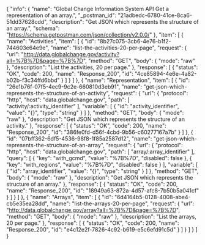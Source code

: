 {
  "info": {
    "name": "Global Change Information System API Get a representation of an array.",
    "_postman_id": "21adbedc-6780-41ce-8ca6-51dd37628cdd",
    "description": "Get JSON which represents the structure of an array.",
    "schema": "https://schema.getpostman.com/json/collection/v2.0.0/"
  },
  "item": [
    {
      "name": "Activities",
      "item": [
        {
          "id": "8b27c075-3cb6-4e76-b1f2-744603e64e9e",
          "name": "list-the-activities-20-per-page",
          "request": {
            "url": "http://data.globalchange.gov/activity?all=%7B%7D&page=%7B%7D",
            "method": "GET",
            "body": {
              "mode": "raw"
            },
            "description": "List the activities, 20 per page."
          },
          "response": [
            {
              "status": "OK",
              "code": 200,
              "name": "Response_200",
              "id": "4ce85894-4e6e-4a82-b02b-f3c34ffd6bbd"
            }
          ]
        }
      ]
    },
    {
      "name": "Representation",
      "item": [
        {
          "id": "26e1b76f-07f5-4ec9-9c2e-660810d3eb91",
          "name": "get-json-which-represents-the-structure-of-an-activity",
          "request": {
            "url": {
              "protocol": "http",
              "host": "data.globalchange.gov",
              "path": [
                "activity/:activity_identifier"
              ],
              "variable": [
                {
                  "id": "activity_identifier",
                  "value": "{}",
                  "type": "string"
                }
              ]
            },
            "method": "GET",
            "body": {
              "mode": "raw"
            },
            "description": "Get JSON which represents the structure of an activity."
          },
          "response": [
            {
              "status": "OK",
              "code": 200,
              "name": "Response_200",
              "id": "386fe0fd-d56f-4cbd-9b56-c60277167a7b"
            }
          ]
        },
        {
          "id": "07bff362-6df5-4536-98f8-1f85a2587d12",
          "name": "get-json-which-represents-the-structure-of-an-array",
          "request": {
            "url": {
              "protocol": "http",
              "host": "data.globalchange.gov",
              "path": [
                "array/:array_identifier"
              ],
              "query": [
                {
                  "key": "with_gcmd",
                  "value": "%7B%7D",
                  "disabled": false
                },
                {
                  "key": "with_regions",
                  "value": "%7B%7D",
                  "disabled": false
                }
              ],
              "variable": [
                {
                  "id": "array_identifier",
                  "value": "{}",
                  "type": "string"
                }
              ]
            },
            "method": "GET",
            "body": {
              "mode": "raw"
            },
            "description": "Get JSON which represents the structure of an array."
          },
          "response": [
            {
              "status": "OK",
              "code": 200,
              "name": "Response_200",
              "id": "18949a63-872a-4d57-afc8-7b50b5a041cf"
            }
          ]
        }
      ]
    },
    {
      "name": "Arrays",
      "item": [
        {
          "id": "6d4164b5-0128-4008-abe4-cb5e35ea28dd",
          "name": "list-the-arrays-20-per-page",
          "request": {
            "url": "http://data.globalchange.gov/array?all=%7B%7D&page=%7B%7D",
            "method": "GET",
            "body": {
              "mode": "raw"
            },
            "description": "List the arrays, 20 per page."
          },
          "response": [
            {
              "status": "OK",
              "code": 200,
              "name": "Response_200",
              "id": "e4c12e2f-7826-4c92-b619-e5c6efd91c5d"
            }
          ]
        }
      ]
    }
  ]
}